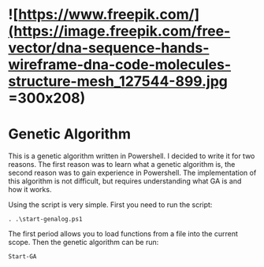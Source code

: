 
# ![https://www.freepik.com/](https://image.freepik.com/free-vector/dna-sequence-hands-wireframe-dna-code-molecules-structure-mesh_127544-899.jpg =300x208) 

# Genetic Algorithm

This is a genetic algorithm written in Powershell. I decided to write it for two reasons. The first reason was to learn what a genetic algorithm is, the second reason was to gain experience in Powershell. The implementation of this algorithm is not difficult, but requires understanding what GA is and how it works.

Using the script is very simple. First you need to run the script:
```
. .\start-genalog.ps1
```
The first period allows you to load functions from a file into the current scope.
Then the genetic algorithm can be run:

```
Start-GA
```

